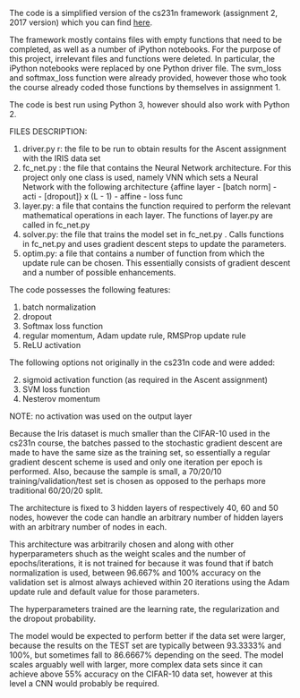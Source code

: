 The code is a simplified version of the cs231n framework (assignment 2, 2017 version) which you can find [here](http://cs231n.github.io/assignments2017/assignment2/).

The framework mostly contains files with empty functions that need to be completed, as well as a number of iPython notebooks. For the purpose of this project, irrelevant files and functions were deleted. In particular, the iPython notebooks were replaced by one Python driver file.
The svm_loss and softmax_loss function were already provided, however those who took the course already coded those functions by themselves in assignment 1.

The code is best run using Python 3, however should also work with Python 2.

FILES DESCRIPTION:

1) driver.py r: the file to be run to obtain results for the Ascent assignment with the IRIS data set
2) fc_net.py : the file that contains the Neural Network architecture. For this project only one class is used, namely VNN which sets a Neural Network with the following architecture
  {affine layer - [batch norm] - acti - [dropout]} x (L - 1) - affine - loss func
3) layer.py: a file that contains the function required to perform the relevant mathematical operations in each layer. The functions of layer.py are called in fc_net.py
4) solver.py: the file that trains the model set in fc_net.py . Calls functions in fc_net.py and uses gradient descent steps to update the parameters.
5) optim.py: a file that contains a number of function from which the update rule can be chosen. This essentially consists of gradient descent and a number of possible enhancements.

The code possesses the following features:

1) batch normalization
2) dropout
3) Softmax loss function
4) regular momentum, Adam update rule, RMSProp update rule
5) ReLU activation

The following options not originally in the cs231n code and were added:

2) sigmoid activation function (as required in the Ascent assignment)
3) SVM loss function 
4) Nesterov momentum 

NOTE: no activation was used on the output layer

Because the Iris dataset is much smaller than the CIFAR-10 used in the cs231n course, the batches passed to the stochastic gradient descent are made to have the same size as the training set, so essentially a regular gradient descent scheme is used and only one iteration per epoch is performed. Also, because the sample is small, a 70/20/10 training/validation/test set is chosen as opposed to the perhaps more traditional 60/20/20 split.

The architecture is fixed to 3 hidden layers of respectively 40, 60 and 50 nodes, however the code can handle an arbitrary number of hidden layers with an arbitrary number of nodes in each. 

This architecture was arbitrarily chosen and along with other hyperparameters shuch as the weight scales and the number of epochs/iterations, it is not trained for because it was found that if batch normalization is used, between 96.667% and 100% accuracy on the validation set is almost always achieved within 20 iterations using the Adam update rule and default value for those parameters.

The hyperparameters trained are the learning rate, the regularization and the dropout probability.

The model would be expected to perform better if the data set were larger, because the results on the TEST set are typically between 93.3333% and 100%, but sometimes fall to 86.6667% depending on the seed. The model scales arguably well with larger, more complex data sets since it can achieve above 55% accuracy on the CIFAR-10 data set, however at this level a CNN would probably be required.

